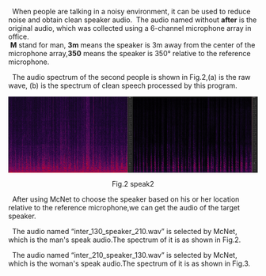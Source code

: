  &nbsp; When people are talking in a noisy environment, it can be used to reduce noise and obtain clean speaker audio.
 &nbsp;The audio named without **after** is the original audio, which was collected using a 6-channel microphone array in office.<br>
 &nbsp;**M** stand for man, **3m** means the speaker is 3m away from the center of the microphone array,**350** means the speaker is 350° relative to the reference microphone.


  &nbsp; The audio spectrum of the second people is shown in Fig.2,(a) is the raw wave, (b) is the spectrum of clean speech processed by this program.

<div style="display: flex;">
  <img src="female_before.png" alt="(a)" style="width: 50%;">
  <img src="female_after.png" alt="(b)" style="width: 50%;">
</div>

<p align="center">
Fig.2 speak2
</p>

&nbsp; After using McNet to choose the speaker based on his or her location relative to the reference microphone,we can get the audio of the target speaker.<br>


&nbsp; The audio named “inter_130_speaker_210.wav”  is selected by McNet, which is the man's speak audio.The spectrum of it is as shown in Fig.2.



&nbsp; The audio named “inter_210_speaker_130.wav”  is selected by McNet, which is the woman's speak audio.The spectrum of it is as shown in Fig.3.

